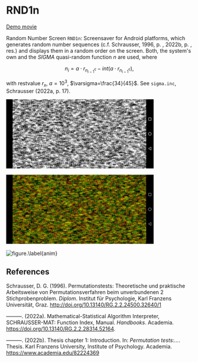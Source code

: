 # RND1n
[Demo movie](https://m.youtube.com/watch?v=0J0xG1YMkxs&t=20s)

Random Number Screen `RND1n`: Screensaver for Android platforms, which generates random number sequences (c.f. Schrausser, 1996, p. , 2022b, p. , res.) and displays them in a random order on the screen. Both, the system's own and the *SIGMA* quasi-random function $n$ are used, where

$$n_i=a⋅r_{n_{i-1}^\varsigma}-int(a⋅r_{n_{i-1}^\varsigma}),$$

with restvalue $r_x$, $a=10^3$, $\varsigma=\frac{34}{45}$.
See `sigma.inc`, Schrausser (2022a, p. 17).

![figure.\label{pic3}](pic3.jpg)

![figure.\label{pic4}](pic4.jpg)

![figure.\label{anim}](anim01.gif)

## References

Schrausser, D. G. (1996). Permutationstests: Theoretische und praktische Arbeitsweise von Permutationsverfahren beim unverbundenen 2 Stichprobenproblem. *Diplom*. Institut für Psychologie, Karl Franzens Universität, Graz. http://doi.org/10.13140/RG.2.2.24500.32640/1

———. (2022a). Mathematical-Statistical Algorithm Interpreter,
SCHRAUSSER-MAT: Function Index, Manual. *Handbooks*. Academia.
https://doi.org/10.13140/RG.2.2.28314.52164.

———. (2022b). Thesis chapter 1: Introduction. In: *Permutation tests:...*. Thesis. Karl Franzens University, Institute of Psychology. Academia. https://www.academia.edu/82224369
